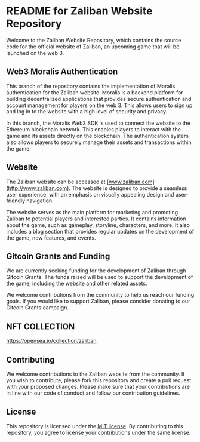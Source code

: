 # README for Zaliban Website Repository

Welcome to the Zaliban Website Repository, which contains the source code for the official website of Zaliban, an upcoming game that will be launched on the web 3.

## Web3 Moralis Authentication

This branch of the repository contains the implementation of Moralis authentication for the Zaliban website. Moralis is a backend platform for building decentralized applications that provides secure authentication and account management for players on the web 3. This allows users to sign up and log in to the website with a high level of security and privacy.

In this branch, the Moralis Web3 SDK is used to connect the website to the Ethereum blockchain network. This enables players to interact with the game and its assets directly on the blockchain. The authentication system also allows players to securely manage their assets and transactions within the game.

## Website

The Zaliban website can be accessed at [www.zaliban.com](http://www.zaliban.com). The website is designed to provide a seamless user experience, with an emphasis on visually appealing design and user-friendly navigation. 

The website serves as the main platform for marketing and promoting Zaliban to potential players and interested parties. It contains information about the game, such as gameplay, storyline, characters, and more. It also includes a blog section that provides regular updates on the development of the game, new features, and events.

## Gitcoin Grants and Funding

We are currently seeking funding for the development of Zaliban through Gitcoin Grants. The funds raised will be used to support the development of the game, including the website and other related assets. 

We welcome contributions from the community to help us reach our funding goals. If you would like to support Zaliban, please consider donating to our Gitcoin Grants campaign.


## NFT COLLECTION

https://opensea.io/collection/zaliban


## Contributing

We welcome contributions to the Zaliban website from the community. If you wish to contribute, please fork this repository and create a pull request with your proposed changes. Please make sure that your contributions are in line with our code of conduct and follow our contribution guidelines.

## License

This repository is licensed under the [MIT license](https://github.com/offroadagency/zalibanwebsite/blob/master/LICENSE). By contributing to this repository, you agree to license your contributions under the same license.



